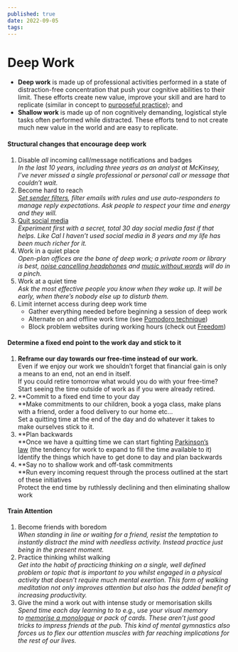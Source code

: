 ```yaml
---
published: true
date: 2022-09-05
tags:
---
```


# Deep Work

-   **Deep work** is made up of professional activities performed in a state of distraction-free concentration that push your cognitive abilities to their limit. These efforts create new value, improve your skill and are hard to replicate (similar in concept to [purposeful practice](https://medium.com/the-mission/commit-to-purposeful-practice-not-all-practice-makes-perfect-2ca7350e1e80)); and
-   **Shallow work** is made up of non cognitively demanding, logistical style tasks often performed while distracted. These efforts tend to not create much new value in the world and are easy to replicate.

#### Structural changes that encourage deep work

1.  Disable _all_ incoming call/message notifications and badges  
    _In the last 10 years, including three years as an analyst at McKinsey, I’ve never missed a single professional or personal call or message that couldn’t wait._
2.  Become hard to reach  
    _[Set sender filters](http://calnewport.com/blog/2016/04/12/to-make-email-easier-we-must-make-it-harder/), filter emails with rules and use auto-responders to manage reply expectations. Ask people to respect your time and energy and they will._
3.  [Quit social media](http://calnewport.com/blog/2016/09/21/quit-social-media/)  
    _Experiment first with a secret, total 30 day social media fast if that helps. Like Cal I haven’t used social media in 8 years and my life has been much richer for it._ 
4.  Work in a quiet place  
    _Open-plan offices are the bane of deep work; a private room or library is best, [noise cancelling headphones](https://www.amazon.com/dp/B01L8OA2CC?tag=whywhathow-20) and [music without words](https://open.spotify.com/user/spotify/playlist/37i9dQZF1DX4sWSpwq3LiO) will do in a pinch._
5.  Work at a quiet time  
    _Ask the most effective people you know when they wake up. It will be early, when there’s nobody else up to disturb them._
6.  Limit internet access during deep work time
    -   Gather everything needed before beginning a session of deep work
    -   Alternate on and offline work time (see [Pomodoro technique](https://lifehacker.com/productivity-101-a-primer-to-the-pomodoro-technique-1598992730))
    -   Block problem websites during working hours (check out [Freedom](https://freedom.to/))

#### **Determine a fixed end point to the work day and stick to it**
1.  **Reframe our day towards our free-time instead of our work.**  
    Even if we enjoy our work we shouldn’t forget that financial gain is only a means to an end, not an end in itself.  
    If you could retire tomorrow what would you do with your free-time? Start seeing the time outside of work as if you were already retired.
2.  **Commit to a fixed end time to your day  
    **Make commitments to our children, book a yoga class, make plans with a friend, order a food delivery to our home etc…  
    Set a quitting time at the end of the day and do whatever it takes to make ourselves stick to it.
3.  **Plan backwards  
    **Once we have a quitting time we can start fighting [Parkinson’s law](https://en.wikipedia.org/wiki/Parkinson%27s_law) (the tendency for work to expand to fill the time available to it)  
    Identify the things which have to get done to day and plan backwards
4.  **Say no to shallow work and off-task commitments  
    **Run every incoming request through the process outlined at the start of these initiatives  
    Protect the end time by ruthlessly declining and then eliminating shallow work

#### Train Attention

1.  Become friends with boredom  
    _When standing in line or waiting for a friend, resist the temptation to instantly distract the mind with needless activity. Instead practice just being in the present moment._
2.  Practice thinking whilst walking  
    _Get into the habit of practicing thinking on a single, well defined problem or topic that is important to you whilst engaged in a physical activity that doesn’t require much mental exertion. This form of walking meditation not only improves attention but also has the added benefit of increasing productivity._
3.  Give the mind a work out with intense study or memorisation skills  
    _Spend time each day learning to to e.g., use your visual memory to [memorise a monologue](https://theartofliving.com/how-to-memorise-a-monologue/) or pack of cards. These aren’t just good tricks to impress friends at the pub. This kind of mental gymnastics also forces us to flex our attention muscles with far reaching implications for the rest of our lives._
